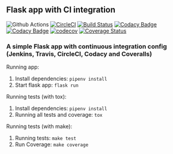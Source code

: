## Flask app with CI integration

![Github Actions](https://github.com/bergpb/flask-ci/workflows/Github%20Actions/badge.svg)
[![CircleCI](https://circleci.com/gh/bergpb/flask-ci.svg?style=svg)](https://circleci.com/gh/bergpb/flask-ci)
[![Build Status](https://travis-ci.com/bergpb/flask-ci.svg?branch=master)](https://travis-ci.com/bergpb/flask-ci)
[![Codacy Badge](https://api.codacy.com/project/badge/Grade/164ef7868a6d440daa33708eb6e82a77)](https://www.codacy.com/app/bergpb/flask-ci?utm_source=github.com&amp;utm_medium=referral&amp;utm_content=bergpb/flask-ci&amp;utm_campaign=Badge_Grade)
[![Codacy Badge](https://api.codacy.com/project/badge/Coverage/164ef7868a6d440daa33708eb6e82a77)](https://www.codacy.com/app/bergpb/flask-ci?utm_source=github.com&utm_medium=referral&utm_content=bergpb/flask-ci&utm_campaign=Badge_Coverage)
[![codecov](https://codecov.io/gh/bergpb/flask-ci/branch/master/graph/badge.svg)](https://codecov.io/gh/bergpb/flask-ci)
[![Coverage Status](https://coveralls.io/repos/github/bergpb/flask-ci/badge.svg?branch=master)](https://coveralls.io/github/bergpb/flask-ci?branch=master)

### A simple Flask app with continuous integration config (Jenkins, Travis, CircleCI, Codacy and Coveralls)



Running app:
1.  Install dependencies: ```pipenv install```
2.  Start flask app: ```flask run```

Running tests (with tox):
1.  Install dependencies: ```pipenv install```
2.  Running all tests and coverage: ```tox```

Running tests (with make):
1.  Running tests: ```make test```
2.  Run Coverage: ```make coverage```
